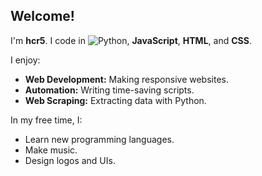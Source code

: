 ## Welcome!

I'm **hcr5**. I code in ![**Python**](https://cdn3.emoji.gg/emojis/1349-python.png), **JavaScript**, **HTML**, and **CSS**.

I enjoy:

- **Web Development:** Making responsive websites.
- **Automation:** Writing time-saving scripts.
- **Web Scraping:** Extracting data with Python.

In my free time, I:

- Learn new programming languages.
- Make music.
- Design logos and UIs.
